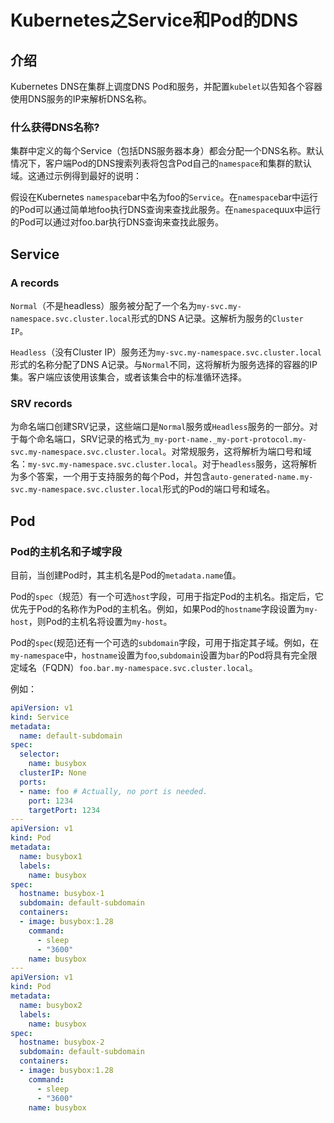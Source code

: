 # Kubernetes之Service和Pod的DNS

## 介绍

Kubernetes DNS在集群上调度DNS Pod和服务，并配置`kubelet`以告知各个容器使用DNS服务的IP来解析DNS名称。

### 什么获得DNS名称?

集群中定义的每个Service（包括DNS服务器本身）都会分配一个DNS名称。默认情况下，客户端Pod的DNS搜索列表将包含Pod自己的`namespace`和集群的默认域。这通过示例得到最好的说明：

假设在Kubernetes `namespace`bar中名为foo的`Service`。在`namespace`bar中运行的Pod可以通过简单地foo执行DNS查询来查找此服务。在`namespace`quux中运行的Pod可以通过对foo.bar执行DNS查询来查找此服务。

## Service

### A records

`Normal`（不是headless）服务被分配了一个名为`my-svc.my-namespace.svc.cluster.local`形式的DNS A记录。这解析为服务的`Cluster IP`。

`Headless`（没有Cluster IP）服务还为`my-svc.my-namespace.svc.cluster.local`形式的名称分配了DNS A记录。与`Normal`不同，这将解析为服务选择的容器的IP集。客户端应该使用该集合，或者该集合中的标准循环选择。

### SRV records

为命名端口创建SRV记录，这些端口是`Normal`服务或`Headless`服务的一部分。对于每个命名端口，SRV记录的格式为`_my-port-name._my-port-protocol.my-svc.my-namespace.svc.cluster.local`。对常规服务，这将解析为端口号和域名：`my-svc.my-namespace.svc.cluster.local`。对于`headless`服务，这将解析为多个答案，一个用于支持服务的每个Pod，并包含`auto-generated-name.my-svc.my-namespace.svc.cluster.local`形式的Pod的端口号和域名。

## Pod

### Pod的主机名和子域字段

目前，当创建Pod时，其主机名是Pod的`metadata.name`值。

Pod的`spec`（规范）有一个可选`host`字段，可用于指定Pod的主机名。指定后，它优先于Pod的名称作为Pod的主机名。例如，如果Pod的`hostname`字段设置为`my-host`，则Pod的主机名将设置为`my-host`。

Pod的`spec`(规范)还有一个可选的`subdomain`字段，可用于指定其子域。例如，在`my-namespace`中，`hostname`设置为`foo`,`subdomain`设置为`bar`的Pod将具有完全限定域名（FQDN）`foo.bar.my-namespace.svc.cluster.local`。

例如：

```yaml
apiVersion: v1
kind: Service
metadata:
  name: default-subdomain
spec:
  selector:
    name: busybox
  clusterIP: None
  ports:
  - name: foo # Actually, no port is needed.
    port: 1234
    targetPort: 1234
---
apiVersion: v1
kind: Pod
metadata:
  name: busybox1
  labels:
    name: busybox
spec:
  hostname: busybox-1
  subdomain: default-subdomain
  containers:
  - image: busybox:1.28
    command:
      - sleep
      - "3600"
    name: busybox
---
apiVersion: v1
kind: Pod
metadata:
  name: busybox2
  labels:
    name: busybox
spec:
  hostname: busybox-2
  subdomain: default-subdomain
  containers:
  - image: busybox:1.28
    command:
      - sleep
      - "3600"
    name: busybox
```

